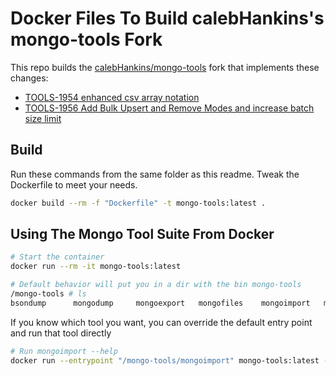 # Docker Files To Build calebHankins's mongo-tools Fork

This repo builds the [calebHankins/mongo-tools](https://github.com/calebHankins/mongo-tools) fork that implements these changes:
- [TOOLS-1954 enhanced csv array notation](https://github.com/mongodb/mongo-tools/pull/110)
- [TOOLS-1956 Add Bulk Upsert and Remove Modes and increase batch size limit](https://github.com/mongodb/mongo-tools/pull/111)

## Build

Run these commands from the same folder as this readme. Tweak the Dockerfile to meet your needs.

```bash
docker build --rm -f "Dockerfile" -t mongo-tools:latest .
```

## Using The Mongo Tool Suite From Docker

```bash
# Start the container 
docker run --rm -it mongo-tools:latest

# Default behavior will put you in a dir with the bin mongo-tools
/mongo-tools # ls
bsondump      mongodump     mongoexport   mongofiles    mongoimport   mongorestore  mongostat     mongotop

```

If you know which tool you want, you can override the default entry point and run that tool directly

```bash
# Run mongoimport --help
docker run --entrypoint "/mongo-tools/mongoimport" mongo-tools:latest --help
```
